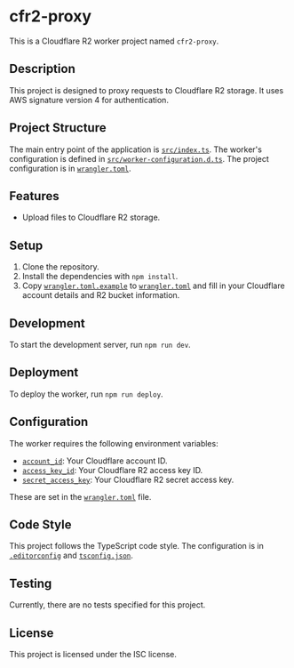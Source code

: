 # cfr2-proxy

This is a Cloudflare R2 worker project named `cfr2-proxy`.

## Description

This project is designed to proxy requests to Cloudflare R2 storage. It uses AWS signature version 4 for authentication.

## Project Structure

The main entry point of the application is [`src/index.ts`](command:_github.copilot.openRelativePath?%5B%7B%22scheme%22%3A%22file%22%2C%22authority%22%3A%22%22%2C%22path%22%3A%22%2FUsers%2Ftangliangcheng%2Fworkspace%2Fgithub%2Fcfr2_proxy%2Fsrc%2Findex.ts%22%2C%22query%22%3A%22%22%2C%22fragment%22%3A%22%22%7D%5D "/Users/tangliangcheng/workspace/github/cfr2_proxy/src/index.ts"). The worker's configuration is defined in [`src/worker-configuration.d.ts`](command:_github.copilot.openRelativePath?%5B%7B%22scheme%22%3A%22file%22%2C%22authority%22%3A%22%22%2C%22path%22%3A%22%2FUsers%2Ftangliangcheng%2Fworkspace%2Fgithub%2Fcfr2_proxy%2Fsrc%2Fworker-configuration.d.ts%22%2C%22query%22%3A%22%22%2C%22fragment%22%3A%22%22%7D%5D "/Users/tangliangcheng/workspace/github/cfr2_proxy/src/worker-configuration.d.ts"). The project configuration is in [`wrangler.toml`](command:_github.copilot.openRelativePath?%5B%7B%22scheme%22%3A%22file%22%2C%22authority%22%3A%22%22%2C%22path%22%3A%22%2FUsers%2Ftangliangcheng%2Fworkspace%2Fgithub%2Fcfr2_proxy%2Fwrangler.toml%22%2C%22query%22%3A%22%22%2C%22fragment%22%3A%22%22%7D%5D "/Users/tangliangcheng/workspace/github/cfr2_proxy/wrangler.toml").

## Features

- Upload files to Cloudflare R2 storage.

## Setup

1. Clone the repository.
2. Install the dependencies with `npm install`.
3. Copy [`wrangler.toml.example`](command:_github.copilot.openRelativePath?%5B%7B%22scheme%22%3A%22file%22%2C%22authority%22%3A%22%22%2C%22path%22%3A%22%2FUsers%2Ftangliangcheng%2Fworkspace%2Fgithub%2Fcfr2_proxy%2Fwrangler.toml.example%22%2C%22query%22%3A%22%22%2C%22fragment%22%3A%22%22%7D%5D "/Users/tangliangcheng/workspace/github/cfr2_proxy/wrangler.toml.example") to [`wrangler.toml`](command:_github.copilot.openRelativePath?%5B%7B%22scheme%22%3A%22file%22%2C%22authority%22%3A%22%22%2C%22path%22%3A%22%2FUsers%2Ftangliangcheng%2Fworkspace%2Fgithub%2Fcfr2_proxy%2Fwrangler.toml%22%2C%22query%22%3A%22%22%2C%22fragment%22%3A%22%22%7D%5D "/Users/tangliangcheng/workspace/github/cfr2_proxy/wrangler.toml") and fill in your Cloudflare account details and R2 bucket information.

## Development

To start the development server, run `npm run dev`.

## Deployment

To deploy the worker, run `npm run deploy`.

## Configuration

The worker requires the following environment variables:

- [`account_id`](command:_github.copilot.openSymbolFromReferences?%5B%7B%22%24mid%22%3A1%2C%22fsPath%22%3A%22%2FUsers%2Ftangliangcheng%2Fworkspace%2Fgithub%2Fcfr2_proxy%2Fsrc%2Fworker-configuration.d.ts%22%2C%22external%22%3A%22file%3A%2F%2F%2FUsers%2Ftangliangcheng%2Fworkspace%2Fgithub%2Fcfr2_proxy%2Fsrc%2Fworker-configuration.d.ts%22%2C%22path%22%3A%22%2FUsers%2Ftangliangcheng%2Fworkspace%2Fgithub%2Fcfr2_proxy%2Fsrc%2Fworker-configuration.d.ts%22%2C%22scheme%22%3A%22file%22%7D%2C%7B%22line%22%3A1%2C%22character%22%3A2%7D%5D "src/worker-configuration.d.ts"): Your Cloudflare account ID.
- [`access_key_id`](command:_github.copilot.openSymbolFromReferences?%5B%7B%22%24mid%22%3A1%2C%22fsPath%22%3A%22%2FUsers%2Ftangliangcheng%2Fworkspace%2Fgithub%2Fcfr2_proxy%2Fsrc%2Fworker-configuration.d.ts%22%2C%22external%22%3A%22file%3A%2F%2F%2FUsers%2Ftangliangcheng%2Fworkspace%2Fgithub%2Fcfr2_proxy%2Fsrc%2Fworker-configuration.d.ts%22%2C%22path%22%3A%22%2FUsers%2Ftangliangcheng%2Fworkspace%2Fgithub%2Fcfr2_proxy%2Fsrc%2Fworker-configuration.d.ts%22%2C%22scheme%22%3A%22file%22%7D%2C%7B%22line%22%3A2%2C%22character%22%3A2%7D%5D "src/worker-configuration.d.ts"): Your Cloudflare R2 access key ID.
- [`secret_access_key`](command:_github.copilot.openSymbolFromReferences?%5B%7B%22%24mid%22%3A1%2C%22fsPath%22%3A%22%2FUsers%2Ftangliangcheng%2Fworkspace%2Fgithub%2Fcfr2_proxy%2Fsrc%2Fworker-configuration.d.ts%22%2C%22external%22%3A%22file%3A%2F%2F%2FUsers%2Ftangliangcheng%2Fworkspace%2Fgithub%2Fcfr2_proxy%2Fsrc%2Fworker-configuration.d.ts%22%2C%22path%22%3A%22%2FUsers%2Ftangliangcheng%2Fworkspace%2Fgithub%2Fcfr2_proxy%2Fsrc%2Fworker-configuration.d.ts%22%2C%22scheme%22%3A%22file%22%7D%2C%7B%22line%22%3A3%2C%22character%22%3A2%7D%5D "src/worker-configuration.d.ts"): Your Cloudflare R2 secret access key.

These are set in the [`wrangler.toml`](command:_github.copilot.openRelativePath?%5B%7B%22scheme%22%3A%22file%22%2C%22authority%22%3A%22%22%2C%22path%22%3A%22%2FUsers%2Ftangliangcheng%2Fworkspace%2Fgithub%2Fcfr2_proxy%2Fwrangler.toml%22%2C%22query%22%3A%22%22%2C%22fragment%22%3A%22%22%7D%5D "/Users/tangliangcheng/workspace/github/cfr2_proxy/wrangler.toml") file.

## Code Style

This project follows the TypeScript code style. The configuration is in [`.editorconfig`](command:_github.copilot.openRelativePath?%5B%7B%22scheme%22%3A%22file%22%2C%22authority%22%3A%22%22%2C%22path%22%3A%22%2FUsers%2Ftangliangcheng%2Fworkspace%2Fgithub%2Fcfr2_proxy%2F.editorconfig%22%2C%22query%22%3A%22%22%2C%22fragment%22%3A%22%22%7D%5D "/Users/tangliangcheng/workspace/github/cfr2_proxy/.editorconfig") and [`tsconfig.json`](command:_github.copilot.openRelativePath?%5B%7B%22scheme%22%3A%22file%22%2C%22authority%22%3A%22%22%2C%22path%22%3A%22%2FUsers%2Ftangliangcheng%2Fworkspace%2Fgithub%2Fcfr2_proxy%2Ftsconfig.json%22%2C%22query%22%3A%22%22%2C%22fragment%22%3A%22%22%7D%5D "/Users/tangliangcheng/workspace/github/cfr2_proxy/tsconfig.json").

## Testing

Currently, there are no tests specified for this project.

## License

This project is licensed under the ISC license.

